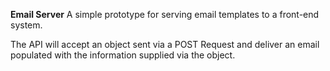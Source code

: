 **Email Server**
A simple prototype for serving email templates to a front-end system.

The API will accept an object sent via a POST Request and deliver an email populated with the information supplied via the object.